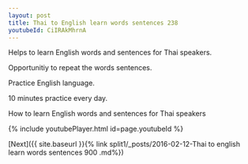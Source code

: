 ```yaml
---
layout: post
title: Thai to English learn words sentences 238 
youtubeId: CiIRAkMhrnA
---
```

 
 
Helps to learn English words and sentences for Thai speakers.

Opportunitiy to repeat the words sentences. 

Practice English language. 
 
10 minutes practice every day. 
 
How to learn English words and sentences for Thai speakers 
 
{% include youtubePlayer.html id=page.youtubeId %}
 
 
[Next]({{ site.baseurl }}{% link  split1/_posts/2016-02-12-Thai to english learn words sentences 900 .md%})
 
